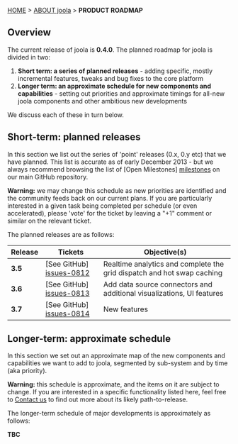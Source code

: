 <a name="top" />

[HOME](Home) > [ABOUT joola](joola-overview) > **PRODUCT ROADMAP**

## Overview

The current release of joola is **0.4.0**. The planned roadmap for joola is divided in two:

1. **Short term: a series of planned releases** - adding specific, mostly incremental features, tweaks and bug fixes to the core platform
2. **Longer term: an approximate schedule for new components and capabilities** - setting out priorities and approximate timings for all-new joola components and other ambitious new developments

We discuss each of these in turn below.

## Short-term: planned releases

In this section we list out the series of 'point' releases (0.x, 0.y etc) that we have planned. This list is accurate as of early December 2013 - but we always recommend browsing the list of [Open Milestones] [milestones] on our main GitHub repository.

**Warning:** we may change this schedule as new priorities are identified and the community feeds back on our current plans. If you are particularly interested in a given task being completed per schedule (or even accelerated), please 'vote' for the ticket by leaving a "+1" comment or similar on the relevant ticket.

The planned releases are as follows:

| Release   | Tickets                   | Objective(s)                                                                                           |
|-----------|---------------------------|--------------------------------------------------------------------------------------------------------|
| **3.5**   | [See GitHub] [issues-0812] | Realtime analytics and complete the grid dispatch and hot swap caching                         			 |
| **3.6**   | [See GitHub] [issues-0813] | Add data source connectors and additional visualizations, UI features                         				 |
| **3.7**   | [See GitHub] [issues-0814] | New features 																																												 |

## Longer-term: approximate schedule

In this section we set out an approximate map of the new components and capabilities we want to add to joola, segmented by sub-system and by time (aka priority).

**Warning:** this schedule is approximate, and the items on it are subject to change. If you are interested in a specific functionality listed here, feel free to [Contact us](Talk-to-us) to find out more about its likely path-to-release.

The longer-term schedule of major developments is approximately as follows:

**TBC**

[milestones]: https://github.com/joola/joola/issues/milestones

[issues-0812]: https://github.com/joola/joola/issues?milestone=2&state=open
[issues-0813]: https://github.com/joola/joola/issues?milestone=3&state=open
[issues-0814]: https://github.com/joola/joola/issues?milestone=4&state=open